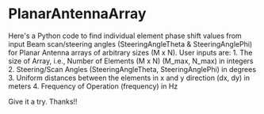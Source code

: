 # PlanarAntennaArray
Here's a Python code to find individual element phase shift values from input Beam scan/steering angles (SteeringAngleTheta & SteeringAnglePhi) for Planar Antenna arrays of arbitrary sizes (M x N).
User inputs are: 1. The size of Array, i.e., Number of Elements (M x N) (M_max, N_max) in integers
                 2. Steering/Scan Angles (SteeringAngleTheta, SteeringAnglePhi) in degrees
                 3. Uniform distances between the elements in x and y direction (dx, dy) in meters
                 4. Frequency of Operation (frequency) in Hz

Give it a try. Thanks!!
